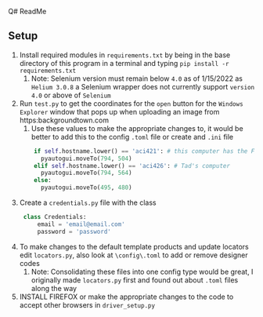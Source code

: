 Q# ReadMe
## Setup
1. Install required modules in `requirements.txt` by being in the base directory of this program in a terminal and typing `pip install -r requirements.txt`
   1. Note: Selenium version must remain below `4.0` as of 1/15/2022 as `Helium 3.0.8` a Selenium wrapper does not currently support `version 4.0` or above of `Selenium`
2. Run `test.py` to get the coordinates for the `open` button for the `Windows Explorer` window that pops up when uploading an image from https:backgroundtown.com
   1. Use these values to make the appropriate changes to, it would be better to add this to the config `.toml` file or create and `.ini` file
    ```python
        if self.hostname.lower() == 'aci421': # this computer has the File Explorer window show up at a different location
          pyautogui.moveTo(794, 504)
        elif self.hostname.lower() == 'aci426': # Tad's computer
          pyautogui.moveTo(794, 564)
        else:
          pyautogui.moveTo(495, 480)
    ```
3. Create a `credentials.py` file with the class
   ```python
    class Credentials:
        email = 'email@email.com'
        password = 'password'
   ```
4. To make changes to the default template products and update locators edit `locators.py`, also look at `\config\.toml` to add or remove designer codes
   1. Note: Consolidating these files into one config type would be great, I originally made `locators.py` first and found out about `.toml` files along the way
5. INSTALL FIREFOX or make the appropriate changes to the code to accept other browsers in `driver_setup.py`
